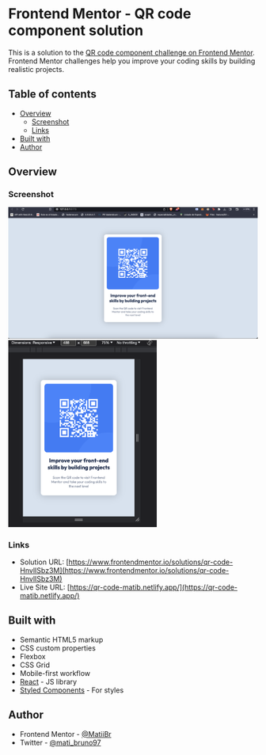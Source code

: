 # Frontend Mentor - QR code component solution

This is a solution to the [QR code component challenge on Frontend Mentor](https://www.frontendmentor.io/challenges/qr-code-component-iux_sIO_H). Frontend Mentor challenges help you improve your coding skills by building realistic projects. 

## Table of contents

- [Overview](#overview)
  - [Screenshot](#screenshot)
  - [Links](#links)
- [Built with](#built-with)
- [Author](#author)

## Overview

### Screenshot
![Alt text](image.png)
<img src='image-1.png' width='300px'/>

### Links

- Solution URL: [https://www.frontendmentor.io/solutions/qr-code-HnvlISbz3M](https://www.frontendmentor.io/solutions/qr-code-HnvlISbz3M)
- Live Site URL: [https://qr-code-matib.netlify.app/](https://qr-code-matib.netlify.app/)

## Built with

- Semantic HTML5 markup
- CSS custom properties
- Flexbox
- CSS Grid
- Mobile-first workflow
- [React](https://reactjs.org/) - JS library
- [Styled Components](https://styled-components.com/) - For styles

## Author

- Frontend Mentor - [@MatiiBr](https://www.frontendmentor.io/profile/MatiiBr)
- Twitter - [@mati_bruno97](https://twitter.com/mati_bruno97)
